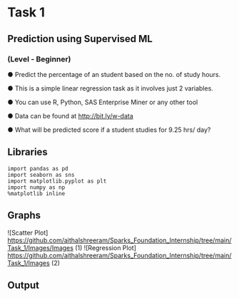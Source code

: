 # Task 1

##    Prediction using Supervised ML

###     (Level - Beginner)

● Predict the percentage of an student based on the no. of study hours.

● This is a simple linear regression task as it involves just 2 variables.

● You can use R, Python, SAS Enterprise Miner or any other tool

● Data can be found at http://bit.ly/w-data

● What will be predicted score if a student studies for 9.25 hrs/ day?


## Libraries
~~~
import pandas as pd 
import seaborn as sns
import matplotlib.pyplot as plt
import numpy as np 
%matplotlib inline
~~~
## Graphs
![Scatter Plot] https://github.com/aithalshreeram/Sparks_Foundation_Internship/tree/main/Task_1/Images/Images (1)
![Regression Plot] https://github.com/aithalshreeram/Sparks_Foundation_Internship/tree/main/Task_1/Images (2)
## Output
